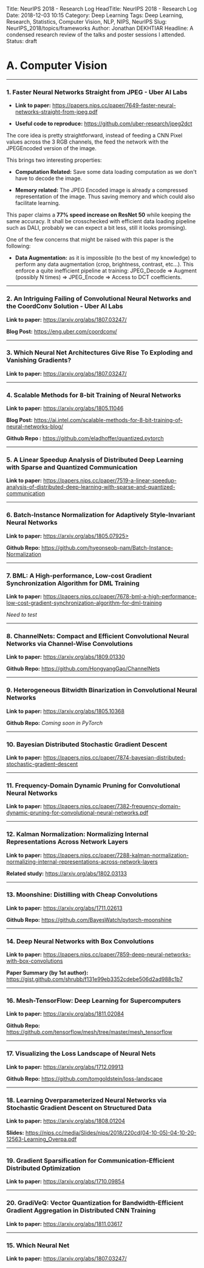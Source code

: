 Title: NeurIPS 2018 - Research Log
HeadTitle: NeurIPS 2018 - Research Log
Date: 2018-12-03 10:15
Category: Deep Learning
Tags: Deep Learning, Research, Statistics, Computer Vision, NLP, NIPS, NeurIPS
Slug: NeurIPS_2018/topics/frameworks
Author: Jonathan DEKHTIAR
Headline: A condensed research review of the talks and poster sessions I attended.
Status: draft

# A. Computer Vision
--------------------

### 1. Faster Neural Networks Straight from JPEG - Uber AI Labs

- **Link to paper:** <https://papers.nips.cc/paper/7649-faster-neural-networks-straight-from-jpeg.pdf>

- **Useful code to reproduce:** <https://github.com/uber-research/jpeg2dct>



The core idea is pretty straightforward, instead of feeding a CNN Pixel values across
the 3 RGB channels, the feed the network with the JPEGEncoded version of the image.

This brings two interesting properties:

- **Computation Related:** Save some data loading computation as we don't have to decode the image.

- **Memory related:** The JPEG Encoded image is already a compressed representation of the image.
Thus saving memory and which could also facilitate learning.

This paper claims a **77% speed increase on ResNet 50** while keeping the same accuracy. It shall be crosschecked
with efficient data loading pipeline such as DALI, probably we can expect a bit less, still it looks promising).

One of the few concerns that might be raised with this paper is the following:

- **Data Augmentation:** as it is impossible (to the best of my knowledge) to perform any data augmentation (crop, brightness, contrast, etc...).
This enforce a quite inefficient pipeline at training: JPEG_Decode => Augment (possibly N times) => JPEG_Encode => Access to DCT coefficients.

----------------------

### 2. An Intriguing Failing of Convolutional Neural Networks and the CoordConv Solution - Uber AI Labs

**Link to paper:** <https://arxiv.org/abs/1807.03247/>

**Blog Post:** <https://eng.uber.com/coordconv/>

----------------------

### 3. Which Neural Net Architectures Give Rise To Exploding and Vanishing Gradients?

**Link to paper:** <https://arxiv.org/abs/1807.03247/>


----------------------

### 4. Scalable Methods for 8-bit Training of Neural Networks

**Link to paper:** <https://arxiv.org/abs/1805.11046>

**Blog Post:** <https://ai.intel.com/scalable-methods-for-8-bit-training-of-neural-networks-blog/>

**Github Repo :** <https://github.com/eladhoffer/quantized.pytorch>


----------------------

### 5. A Linear Speedup Analysis of Distributed Deep Learning with Sparse and Quantized Communication

**Link to paper:** <https://papers.nips.cc/paper/7519-a-linear-speedup-analysis-of-distributed-deep-learning-with-sparse-and-quantized-communication>


----------------------

### 6. Batch-Instance Normalization for Adaptively Style-Invariant Neural Networks

**Link to paper:** https://arxiv.org/abs/1805.07925>

**Github Repo:** <https://github.com/hyeonseob-nam/Batch-Instance-Normalization>


----------------------

### 7. BML: A High-performance, Low-cost Gradient Synchronization Algorithm for DML Training

**Link to paper:** <https://papers.nips.cc/paper/7678-bml-a-high-performance-low-cost-gradient-synchronization-algorithm-for-dml-training>

*Need to test*


----------------------

### 8. ChannelNets: Compact and Efficient Convolutional Neural Networks via Channel-Wise Convolutions

**Link to paper:** <https://arxiv.org/abs/1809.01330>

**Github Repo:** <https://github.com/HongyangGao/ChannelNets>


----------------------

### 9. Heterogeneous Bitwidth Binarization in Convolutional Neural Networks

**Link to paper:** <https://arxiv.org/abs/1805.10368>

**Github Repo:** *Coming soon in PyTorch*


----------------------

### 10. Bayesian Distributed Stochastic Gradient Descent

**Link to paper:** <https://papers.nips.cc/paper/7874-bayesian-distributed-stochastic-gradient-descent>

----------------------

### 11. Frequency-Domain Dynamic Pruning for Convolutional Neural Networks

**Link to paper:** <https://papers.nips.cc/paper/7382-frequency-domain-dynamic-pruning-for-convolutional-neural-networks.pdf>

----------------------

### 12. Kalman Normalization: Normalizing Internal Representations Across Network Layers

**Link to paper:** <https://papers.nips.cc/paper/7288-kalman-normalization-normalizing-internal-representations-across-network-layers>

**Related study:** <https://arxiv.org/abs/1802.03133>

----------------------

### 13. Moonshine: Distilling with Cheap Convolutions

**Link to paper:** <https://arxiv.org/abs/1711.02613>

**Github Repo:** <https://github.com/BayesWatch/pytorch-moonshine>

----------------------

### 14. Deep Neural Networks with Box Convolutions

**Link to paper:** <https://papers.nips.cc/paper/7859-deep-neural-networks-with-box-convolutions>

**Paper Summary (by 1st author):** <https://gist.github.com/shrubb/f131e99eb3352cdebe506d2ad988c1b7>

----------------------

### 16. Mesh-TensorFlow: Deep Learning for Supercomputers

**Link to paper:** <https://arxiv.org/abs/1811.02084>

**Github Repo:** <https://github.com/tensorflow/mesh/tree/master/mesh_tensorflow>

----------------------

### 17. Visualizing the Loss Landscape of Neural Nets

**Link to paper:** <https://arxiv.org/abs/1712.09913>

**Github Repo:** <https://github.com/tomgoldstein/loss-landscape>

----------------------

### 18. Learning Overparameterized Neural Networks via Stochastic Gradient Descent on Structured Data

**Link to paper:** <https://arxiv.org/abs/1808.01204>

**Slides:** <https://nips.cc/media/Slides/nips/2018/220cd(04-10-05)-04-10-20-12563-Learning_Overpa.pdf>

----------------------

### 19. Gradient Sparsification for Communication-Efficient Distributed Optimization

**Link to paper:** <https://arxiv.org/abs/1710.09854>

----------------------

### 20. GradiVeQ: Vector Quantization for Bandwidth-Efficient Gradient Aggregation in Distributed CNN Training

**Link to paper:** <https://arxiv.org/abs/1811.03617>

----------------------

### 15. Which Neural Net

**Link to paper:** <https://arxiv.org/abs/1807.03247/>
